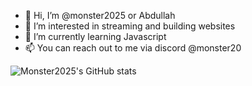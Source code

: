 - 👋 Hi, I’m @monster2025 or Abdullah
- 👀 I’m interested in streaming and building websites
- 🌱 I’m currently learning Javascript
- 📫 You can reach out to me via discord @monster20 

![Monster2025's GitHub stats](https://github-readme-stats.vercel.app/api?username=monster2025&include_all_commits=true&count_private=true&show_icons=true&line_height=20&title_color=7A7ADB&icon_color=2234AE&text_color=D3D3D3&bg_color=0,000000,130F40)

<!---
monster2025/monster2025 is a ✨ special ✨ repository because its `README.md` (this file) appears on your GitHub profile.
You can click the Preview link to take a look at your changes.
--->
